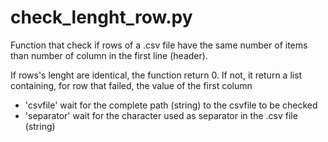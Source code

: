 # check_lenght_row.py

Function that check if rows of a .csv file have the same number of items than number of column in the first line (header).

If rows's lenght are identical, the function return 0. If not, it return a list containing, for row that failed, the value of the first column

- 'csvfile' wait for the complete path (string) to the csvfile to be checked 
- 'separator' wait for the character used as separator in the .csv file (string) 
